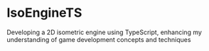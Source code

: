 # IsoEngineTS
 Developing a 2D isometric engine using TypeScript, enhancing my understanding of game development concepts and techniques
